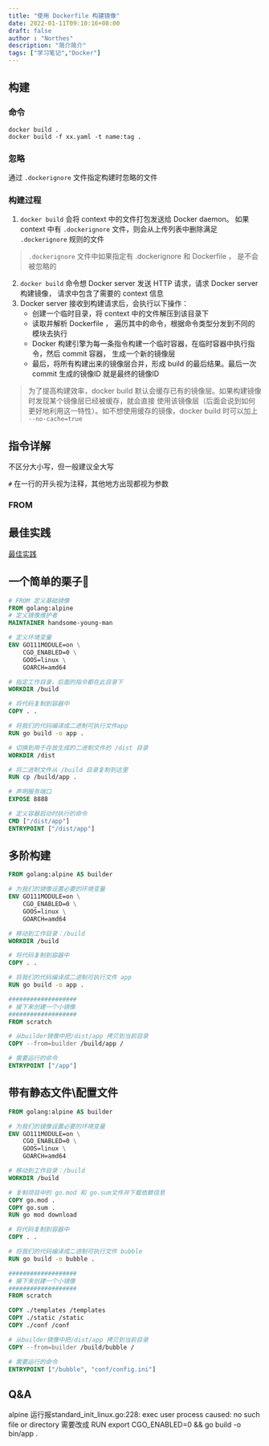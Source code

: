 ```yaml
---
title: "使用 Dockerfile 构建镜像"
date: 2022-01-11T09:10:16+08:00
draft: false
author : "Northes"
description: "简介简介"
tags: ["学习笔记","Docker"]
---
```


## 构建
### 命令
```shell
docker build .
docker build -f xx.yaml -t name:tag .
```
### 忽略
通过 `.dockerignore` 文件指定构建时忽略的文件

### 构建过程
1. `docker build` 会将 context 中的文件打包发送给 Docker daemon。
如果 context 中有 `.dockerignore` 文件，则会从上传列表中删除满足 `.dockerignore`
规则的文件
> `.dockerignore` 文件中如果指定有 .dockerignore 和 Dockerfile ， 是不会被忽略的
2. `docker build` 命令想 Docker server 发送 HTTP 请求，请求 Docker server 构建镜像，
请求中包含了需要的 context 信息
3. Docker server 接收到构建请求后，会执行以下操作：
    - 创建一个临时目录，将 context 中的文件解压到该目录下
    - 读取并解析 Dockerfile ， 遍历其中的命令，根据命令类型分发到不同的模块去执行
    - Docker 构建引擎为每一条指令构建一个临时容器，在临时容器中执行指令，然后 commit 容器，
    生成一个新的镜像层
    - 最后，将所有构建出来的镜像层合并，形成 build 的最后结果。最后一次 commit 生成的镜像ID
    就是最终的镜像ID

> 为了提高构建效率，docker build 默认会缓存已有的镜像层。如果构建镜像时发现某个镜像层已经被缓存，就会直接
> 使用该镜像层（后面会说到如何更好地利用这一特性）。如不想使用缓存的镜像，docker build 时可以加上 `--no-cache=true`


## 指令详解
不区分大小写，但一般建议全大写

`#` 在一行的开头视为注释，其他地方出现都视为参数

### FROM


## 最佳实践
[最佳实践](../dockerfile-best-practices)

## 一个简单的栗子🌰

```dockerfile
# FROM 定义基础镜像
FROM golang:alpine
# 定义镜像维护者
MAINTAINER handsome-young-man

# 定义环境变量
ENV GO111MODULE=on \
    CGO_ENABLED=0 \
    GOOS=linux \
    GOARCH=amd64

# 指定工作目录，后面的指令都在此目录下
WORKDIR /build

# 将代码复制到容器中
COPY . .

# 将我们的代码编译成二进制可执行文件app
RUN go build -o app .

# 切换到用于存放生成的二进制文件的 /dist 目录
WORKDIR /dist

# 将二进制文件从 /build 目录复制到这里
RUN cp /build/app .

# 声明服务端口
EXPOSE 8888

# 定义容器启动时执行的命令
CMD ["/dist/app"]
ENTRYPOINT ["/dist/app"]
```

## 多阶构建

```dockerfile
FROM golang:alpine AS builder

# 为我们的镜像设置必要的环境变量
ENV GO111MODULE=on \
    CGO_ENABLED=0 \
    GOOS=linux \
    GOARCH=amd64

# 移动到工作目录：/build
WORKDIR /build

# 将代码复制到容器中
COPY . .

# 将我们的代码编译成二进制可执行文件 app
RUN go build -o app .

###################
# 接下来创建一个小镜像
###################
FROM scratch

# 从builder镜像中把/dist/app 拷贝到当前目录
COPY --from=builder /build/app /

# 需要运行的命令
ENTRYPOINT ["/app"]
```

## 带有静态文件\配置文件

```dockerfile
FROM golang:alpine AS builder

# 为我们的镜像设置必要的环境变量
ENV GO111MODULE=on \
    CGO_ENABLED=0 \
    GOOS=linux \
    GOARCH=amd64

# 移动到工作目录：/build
WORKDIR /build

# 复制项目中的 go.mod 和 go.sum文件并下载依赖信息
COPY go.mod .
COPY go.sum .
RUN go mod download

# 将代码复制到容器中
COPY . .

# 将我们的代码编译成二进制可执行文件 bubble
RUN go build -o bubble .

###################
# 接下来创建一个小镜像
###################
FROM scratch

COPY ./templates /templates
COPY ./static /static
COPY ./conf /conf

# 从builder镜像中把/dist/app 拷贝到当前目录
COPY --from=builder /build/bubble /

# 需要运行的命令
ENTRYPOINT ["/bubble", "conf/config.ini"]
```

## Q&A
alpine 运行报standard_init_linux.go:228: exec user process caused: no such file or directory
需要改成
RUN export CGO_ENABLED=0 && go build -o bin/app .